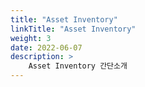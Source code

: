 ```yaml
---
title: "Asset Inventory"
linkTitle: "Asset Inventory"
weight: 3
date: 2022-06-07
description: >
    Asset Inventory 간단소개
---
```

